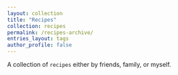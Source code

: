 ```yaml
---
layout: collection
title: "Recipes"
collection: recipes
permalink: /recipes-archive/
entries_layout: tags
author_profile: false
---
```


A collection of `recipes` either by friends, family, or myself.
